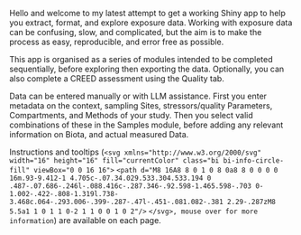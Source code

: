 Hello and welcome to my latest attempt to get a working Shiny app to help you extract, format, and explore exposure data. Working with exposure data can be confusing, slow, and complicated, but the aim is to make the process as easy, reproducible, and error free as possible.

This app is organised as a series of modules intended to be completed sequentially, before exploring then exporting the data. Optionally, you can also complete a CREED assessment using the Quality tab.

Data can be entered manually or with LLM assistance. First you enter metadata on the context, sampling Sites, stressors/quality Parameters, Compartments, and Methods of your study. Then you select valid combinations of these in the Samples module, before adding any relevant information on Biota, and actual measured Data.

Instructions and tooltips (`<svg xmlns="http://www.w3.org/2000/svg" width="16" height="16" fill="currentColor" class="bi bi-info-circle-fill" viewBox="0 0 16 16">` `<path d="M8 16A8 8 0 1 0 8 0a8 8 0 0 0 0 16m.93-9.412-1 4.705c-.07.34.029.533.304.533.194 0 .487-.07.686-.246l-.088.416c-.287.346-.92.598-1.465.598-.703 0-1.002-.422-.808-1.319l.738-3.468c.064-.293.006-.399-.287-.47l-.451-.081.082-.381 2.29-.287zM8 5.5a1 1 0 1 1 0-2 1 1 0 0 1 0 2"/>` `</svg>, mouse over for more information`) are available on each page.

